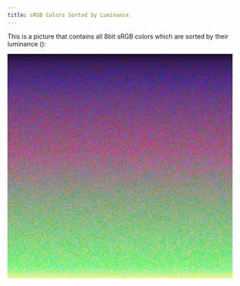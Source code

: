 ```yaml
---
title: sRGB Colors Sorted by Luminance
---
```


This is a picture that contains all 8bit sRGB colors which are sorted by their luminance ():

[![sRGB Colors Sorted by Luminance](/resources/srgb-colors-sorted-by-luminance-preview.png)](/resources/srgb-colors-sorted-by-luminance-preview.png)

